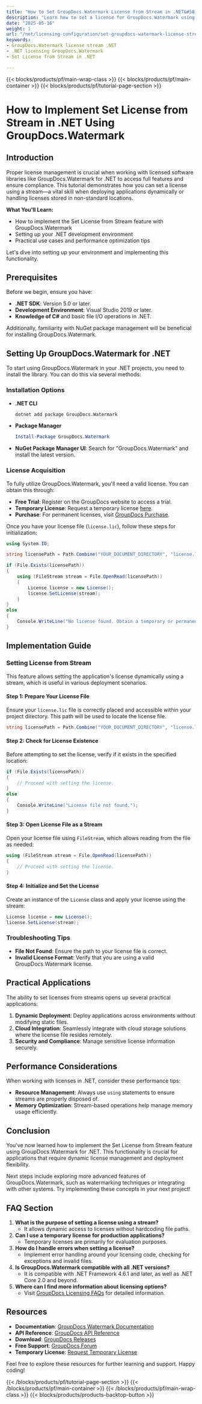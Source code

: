 ```yaml
---
title: "How to Set GroupDocs.Watermark License from Stream in .NET&#58; Step-by-Step Guide"
description: "Learn how to set a license for GroupDocs.Watermark using a stream in .NET, including setup and implementation tips. Perfect for dynamic deployments."
date: "2025-05-16"
weight: 1
url: "/net/licensing-configuration/set-groupdocs-watermark-license-stream-dotnet/"
keywords:
- GroupDocs.Watermark license stream .NET
- .NET licensing GroupDocs.Watermark
- Set License from Stream in .NET

---
```


{{< blocks/products/pf/main-wrap-class >}}
{{< blocks/products/pf/main-container >}}
{{< blocks/products/pf/tutorial-page-section >}}
# How to Implement Set License from Stream in .NET Using GroupDocs.Watermark

## Introduction

Proper license management is crucial when working with licensed software libraries like GroupDocs.Watermark for .NET to access full features and ensure compliance. This tutorial demonstrates how you can set a license using a stream—a vital skill when deploying applications dynamically or handling licenses stored in non-standard locations.

**What You'll Learn:**
- How to implement the Set License from Stream feature with GroupDocs.Watermark
- Setting up your .NET development environment
- Practical use cases and performance optimization tips

Let's dive into setting up your environment and implementing this functionality.

## Prerequisites

Before we begin, ensure you have:

- **.NET SDK**: Version 5.0 or later.
- **Development Environment**: Visual Studio 2019 or later.
- **Knowledge of C#** and basic file I/O operations in .NET.

Additionally, familiarity with NuGet package management will be beneficial for installing GroupDocs.Watermark.

## Setting Up GroupDocs.Watermark for .NET

To start using GroupDocs.Watermark in your .NET projects, you need to install the library. You can do this via several methods:

### Installation Options

- **.NET CLI**
  ```bash
  dotnet add package GroupDocs.Watermark
  ```

- **Package Manager**
  ```powershell
  Install-Package GroupDocs.Watermark
  ```

- **NuGet Package Manager UI**: Search for "GroupDocs.Watermark" and install the latest version.

### License Acquisition

To fully utilize GroupDocs.Watermark, you'll need a valid license. You can obtain this through:

- **Free Trial**: Register on the GroupDocs website to access a trial.
- **Temporary License**: Request a temporary license [here](https://purchase.groupdocs.com/temporary-license).
- **Purchase**: For permanent licenses, visit [GroupDocs Purchase](https://purchase.groupdocs.com/faqs/licensing).

Once you have your license file (`license.lic`), follow these steps for initialization:

```csharp
using System.IO;

string licensePath = Path.Combine("YOUR_DOCUMENT_DIRECTORY", "license.lic");

if (File.Exists(licensePath))
{
    using (FileStream stream = File.OpenRead(licensePath))
    {
        License license = new License();
        license.SetLicense(stream);
    }
}
else
{
    Console.WriteLine("No license found. Obtain a temporary or permanent license from GroupDocs.");
}
```

## Implementation Guide

### Setting License from Stream

This feature allows setting the application's license dynamically using a stream, which is useful in various deployment scenarios.

#### Step 1: Prepare Your License File

Ensure your `license.lic` file is correctly placed and accessible within your project directory. This path will be used to locate the license file.

```csharp
string licensePath = Path.Combine("YOUR_DOCUMENT_DIRECTORY", "license.lic");
```

#### Step 2: Check for License Existence

Before attempting to set the license, verify if it exists in the specified location:

```csharp
if (File.Exists(licensePath))
{
    // Proceed with setting the license.
}
else
{
    Console.WriteLine("License file not found.");
}
```

#### Step 3: Open License File as a Stream

Open your license file using `FileStream`, which allows reading from the file as needed:

```csharp
using (FileStream stream = File.OpenRead(licensePath))
{
    // Proceed with setting the license.
}
```

#### Step 4: Initialize and Set the License

Create an instance of the `License` class and apply your license using the stream:

```csharp
License license = new License();
license.SetLicense(stream);
```

### Troubleshooting Tips

- **File Not Found**: Ensure the path to your license file is correct.
- **Invalid License Format**: Verify that you are using a valid GroupDocs.Watermark license.

## Practical Applications

The ability to set licenses from streams opens up several practical applications:

1. **Dynamic Deployment**: Deploy applications across environments without modifying static files.
2. **Cloud Integration**: Seamlessly integrate with cloud storage solutions where the license file resides remotely.
3. **Security and Compliance**: Manage sensitive license information securely.

## Performance Considerations

When working with licenses in .NET, consider these performance tips:

- **Resource Management**: Always use `using` statements to ensure streams are properly disposed of.
- **Memory Optimization**: Stream-based operations help manage memory usage efficiently.

## Conclusion

You've now learned how to implement the Set License from Stream feature using GroupDocs.Watermark for .NET. This functionality is crucial for applications that require dynamic license management and deployment flexibility.

Next steps include exploring more advanced features of GroupDocs.Watermark, such as watermarking techniques or integrating with other systems. Try implementing these concepts in your next project!

## FAQ Section

1. **What is the purpose of setting a license using a stream?**
   - It allows dynamic access to licenses without hardcoding file paths.
2. **Can I use a temporary license for production applications?**
   - Temporary licenses are primarily for evaluation purposes.
3. **How do I handle errors when setting a license?**
   - Implement error handling around your licensing code, checking for exceptions and invalid files.
4. **Is GroupDocs.Watermark compatible with all .NET versions?**
   - It is compatible with .NET Framework 4.6.1 and later, as well as .NET Core 2.0 and beyond.
5. **Where can I find more information about licensing options?**
   - Visit [GroupDocs Licensing FAQs](https://purchase.groupdocs.com/faqs/licensing) for detailed information.

## Resources

- **Documentation**: [GroupDocs Watermark Documentation](https://docs.groupdocs.com/redaction/net/)
- **API Reference**: [GroupDocs API Reference](https://reference.groupdocs.com/watermark/net)
- **Download**: [GroupDocs Releases](https://releases.groupdocs.com/redaction/net/)
- **Free Support**: [GroupDocs Forum](https://forum.groupdocs.com/c/redaction/10)
- **Temporary License**: [Request Temporary License](https://purchase.groupdocs.com/temporary-license)

Feel free to explore these resources for further learning and support. Happy coding!

{{< /blocks/products/pf/tutorial-page-section >}}
{{< /blocks/products/pf/main-container >}}
{{< /blocks/products/pf/main-wrap-class >}}
{{< blocks/products/products-backtop-button >}}